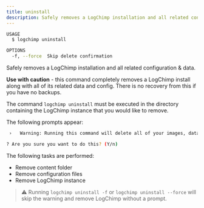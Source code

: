 ```yaml
---
title: uninstall
description: Safely removes a LogChimp installation and all related configuration & data.
---
```


```bash
USAGE
  $ logchimp uninstall

OPTIONS
  -f, --force  Skip delete confirmation
```

Safely removes a LogChimp installation and all related configuration & data.

**Use with caution** - this command completely removes a LogChimp install along with all of its related data and config. There is no recovery from this if you have no backups.

The command `logchimp uninstall` must be executed in the directory containing the LogChimp instance that you would like to remove.

The following prompts appear:

```bash
 ›   Warning: Running this command will delete all of your images, data, any files related to this LogChimp instance, and the contents of this folder!

? Are you sure you want to do this? (Y/n)
```

The following tasks are performed:

* Remove content folder
* Remove configuration files
* Remove LogChimp instance

> ⚠️ Running `logchimp uninstall -f` or `logchimp uninstall --force` will skip the warning and remove LogChimp without a prompt.
